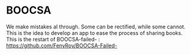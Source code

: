 # BOOCSA

We make mistakes al through. Some can be rectified, while some cannot. This is the idea to develop an app to ease the process of sharing books.
This is the restart of BOOCSA-failed- : https://github.com/FenyRoy/BOOCSA-Failed-
